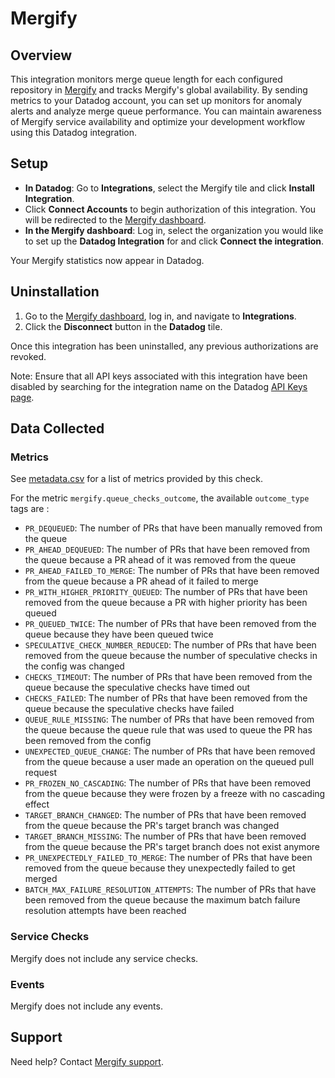 # Mergify

## Overview

This integration monitors merge queue length for each configured repository in [Mergify][1] and tracks Mergify's global availability. By sending metrics to your Datadog account, you can set up monitors for anomaly alerts and analyze merge queue performance. You can maintain awareness of Mergify service availability and optimize your development workflow using this Datadog integration.

## Setup

- **In Datadog**: Go to **Integrations**, select the Mergify tile and click **Install Integration**.
- Click **Connect Accounts** to begin authorization of this integration. You will be redirected to the [Mergify dashboard][3].
- **In the Mergify dashboard**: Log in, select the organization you would like to set up the **Datadog Integration** for and click **Connect the integration**.

Your Mergify statistics now appear in Datadog.

## Uninstallation

1. Go to the [Mergify dashboard][3], log in, and navigate to **Integrations**.
2. Click the **Disconnect** button in the **Datadog** tile.

Once this integration has been uninstalled, any previous authorizations are revoked.

Note: Ensure that all API keys associated with this integration have been disabled by searching for the integration name on the Datadog [API Keys page][4].

## Data Collected

### Metrics

See [metadata.csv][2] for a list of metrics provided by this check.

For the metric `mergify.queue_checks_outcome`, the available `outcome_type` tags are :

- `PR_DEQUEUED`: The number of PRs that have been manually removed from the queue
- `PR_AHEAD_DEQUEUED`: The number of PRs that have been removed from the queue because a PR ahead of it was removed from the queue
- `PR_AHEAD_FAILED_TO_MERGE`: The number of PRs that have been removed from the queue because a PR ahead of it failed to merge
- `PR_WITH_HIGHER_PRIORITY_QUEUED`: The number of PRs that have been removed from the queue because a PR with higher priority has been queued
- `PR_QUEUED_TWICE`: The number of PRs that have been removed from the queue because they have been queued twice
- `SPECULATIVE_CHECK_NUMBER_REDUCED`: The number of PRs that have been removed from the queue because the number of speculative checks in the config was changed
- `CHECKS_TIMEOUT`: The number of PRs that have been removed from the queue because the speculative checks have timed out
- `CHECKS_FAILED`: The number of PRs that have been removed from the queue because the speculative checks have failed
- `QUEUE_RULE_MISSING`: The number of PRs that have been removed from the queue because the queue rule that was used to queue the PR has been removed from the config
- `UNEXPECTED_QUEUE_CHANGE`: The number of PRs that have been removed from the queue because a user made an operation on the queued pull request
- `PR_FROZEN_NO_CASCADING`: The number of PRs that have been removed from the queue because they were frozen by a freeze with no cascading effect
- `TARGET_BRANCH_CHANGED`: The number of PRs that have been removed from the queue because the PR's target branch was changed
- `TARGET_BRANCH_MISSING`: The number of PRs that have been removed from the queue because the PR's target branch does not exist anymore
- `PR_UNEXPECTEDLY_FAILED_TO_MERGE`: The number of PRs that have been removed from the queue because they unexpectedly failed to get merged
- `BATCH_MAX_FAILURE_RESOLUTION_ATTEMPTS`: The number of PRs that have been removed from the queue because the maximum batch failure resolution attempts have been reached

### Service Checks

Mergify does not include any service checks.

### Events

Mergify does not include any events.

## Support

Need help? Contact [Mergify support][1].

[1]: https://mergify.com
[2]: https://github.com/DataDog/integrations-extras/blob/master/mergify/metadata.csv
[3]: https://dashboard.mergify.com
[4]: /organization-settings/api-keys?filter=Mergify
